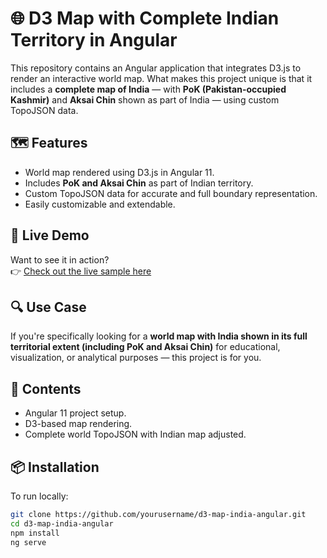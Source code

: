 # 🌐 D3 Map with Complete Indian Territory in Angular

This repository contains an Angular application that integrates D3.js to render an interactive world map. What makes this project unique is that it includes a **complete map of India** — with **PoK (Pakistan-occupied Kashmir)** and **Aksai Chin** shown as part of India — using custom TopoJSON data.

## 🗺️ Features

- World map rendered using D3.js in Angular 11.
- Includes **PoK and Aksai Chin** as part of Indian territory.
- Custom TopoJSON data for accurate and full boundary representation.
- Easily customizable and extendable.

## 🚀 Live Demo

Want to see it in action?  
👉 [Check out the live sample here](https://d3-map-angular11-3v9li6kj.stackblitz.io/)

## 🔍 Use Case

If you're specifically looking for a **world map with India shown in its full territorial extent (including PoK and Aksai Chin)** for educational, visualization, or analytical purposes — this project is for you.

## 📁 Contents

- Angular 11 project setup.
- D3-based map rendering.
- Complete world TopoJSON with Indian map adjusted.

## 📦 Installation

To run locally:

```bash
git clone https://github.com/yourusername/d3-map-india-angular.git
cd d3-map-india-angular
npm install
ng serve
